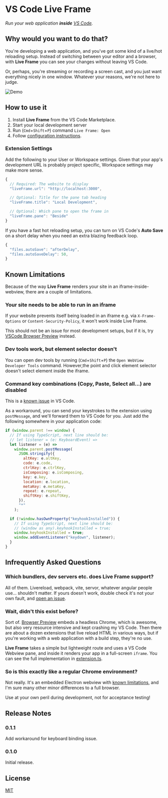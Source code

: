 # VS Code Live Frame

_Run your web application **inside** [VS Code](https://code.visualstudio.com/)._

## Why would you want to do that?

You're developing a web application, and you've got some kind of a live/hot reloading setup. Instead of switching between your editor and a browser, with **Live Frame** you can see your changes without leaving VS Code.

Or, perhaps, you're streaming or recording a screen cast, and you just want everything nicely in one window. Whatever your reasons, we're not here to judge.

![Demo](https://github.com/jevakallio/vscode-live-frame/raw/master/docs/demo.gif)

## How to use it

1. Install **Live Frame** from the VS Code Marketplace.
2. Start your local development server
3. Run (`Cmd`+`Shift`+`P`) command `Live Frame: Open`
4. Follow [configuration instructions](#extension-settings).

### Extension Settings

Add the following to your User or Workspace settings. Given that your app's development URL is probably project specific, Workspace settings may make more sense.

```js
{
  // Required: The website to display
  "liveFrame.url": "http://localhost:3000",

  // Optional: Title for the pane tab heading
  "liveFrame.title": "Local Development",

  // Optional: Which pane to open the frame in
  "liveFrame.pane": "Beside"
}
```

If you have a fast hot reloading setup, you can turn on VS Code's **Auto Save** on a short delay when you need an extra blazing feedback loop.

```js
{
  "files.autoSave": "afterDelay",
  "files.autoSaveDelay": 50,
}
```

## Known Limitations

Because of the way **Live Frame** renders your site in an iframe-inside-webview, there are a couple of limitations.

### Your site needs to be able to run in an iframe

If your website prevents itself being loaded in an iframe e.g. via `X-Frame-Options` or `Content-Security-Policy`, it won't work inside Live Frame.

This should not be an issue for most development setups, but if it is, try [VSCode Browser Preview](https://marketplace.visualstudio.com/items?itemName=auchenberg.vscode-browser-preview) instead.

### Dev tools work, but element selector doesn't

You can open dev tools by running (`Cmd`+`Shift`+`P`) the `Open WebView Developer Tools` command. However,the point and click element selector doesn't select element inside the iframe.

### Command key combinations (Copy, Paste, Select all...) are disabled

This is a [known issue](https://github.com/microsoft/vscode/issues/65452) in VS Code.

As a workaround, you can send your keystrokes to the extension using `postMessage`, and we'll forward them to VS Code for you. Just add the following somewhere in your application code:

```js
if (window.parent !== window) {
  // If using TypeScript, next line should be:
  // let listener = (e: KeyboardEvent) =>
  let listener = (e) =>
    window.parent.postMessage(
      JSON.stringify({
        altKey: e.altKey,
        code: e.code,
        ctrlKey: e.ctrlKey,
        isComposing: e.isComposing,
        key: e.key,
        location: e.location,
        metaKey: e.metaKey,
        repeat: e.repeat,
        shiftKey: e.shiftKey,
      }),
      "*"
    );

  if (!window.hasOwnProperty("keyhookInstalled")) {
    // If using TypeScript, next line should be:
    // (window as any).keyhookInstalled = true;
    window.keyhookInstalled = true;
    window.addEventListener("keydown", listener);
  }
}
```

## Infrequently Asked Questions

### Which bundlers, dev servers etc. does Live Frame support?

All of them. Livereload, webpack, vite, servor, whatever angular people use... shouldn't matter. If yours doesn't work, double check it's not your own fault, and [open an issue](https://github.com/jevakallio/vscode-live-frame/issues/new).

### Wait, didn't this exist before?

Sort of. [Browser Preview](https://marketplace.visualstudio.com/items?itemName=auchenberg.vscode-browser-preview) embeds a headless Chrome, which is awesome, but also very resource intensive and kept crashing my VS Code. Then there are about a dozen extensions that live reload HTML in various ways, but if you're working with a web application with a build step, they're no use.

**Live Frame** takes a simple but lightweight route and uses a VS Code Webview pane, and inside it renders your app in a full-screen `iframe`. You can see the full implementation in [extension.ts](https://github.com/jevakallio/vscode-live-frame/blob/master/src/extension.ts).

### So is this exactly like a regular Chrome environment?

Not really. It's an embedded Electron webview with [known limitations](#known-limitations), and I'm sure many other minor differences to a full browser.

Use at your own peril during development, not for acceptance testing!

## Release Notes

### 0.1.1

Add workaround for keyboard binding issue.

### 0.1.0

Initial release.

## License

[MIT](https://github.com/jevakallio/vscode-live-frame/blob/master/LICENSE)
